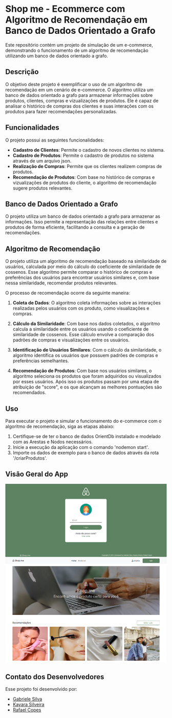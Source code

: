 # Shop me - Ecommerce com Algoritmo de Recomendação em Banco de Dados Orientado a Grafo

Este repositório contém um projeto de simulação de um e-commerce, demonstrando o funcionamento de um algoritmo de recomendação utilizando um banco de dados orientado a grafo.

## Descrição

O objetivo deste projeto é exemplificar o uso de um algoritmo de recomendação em um cenário de e-commerce. O algoritmo utiliza um banco de dados orientado a grafo para armazenar informações sobre produtos, clientes, compras e vizualizações de produtos. Ele é capaz de analisar o histórico de compras dos clientes e suas interações com os produtos para fazer recomendações personalizadas.

## Funcionalidades

O projeto possui as seguintes funcionalidades:

- **Cadastro de Clientes**: Permite o cadastro de novos clientes no sistema.
- **Cadastro de Produtos**: Permite o cadastro de produtos no sistema através de um arquivo json.
- **Realização de Compras**: Permite que os clientes realizem compras de produtos.
- **Recomendação de Produtos**: Com base no histórico de compras e vizualizações de produtos do cliente, o algoritmo de recomendação sugere produtos relevantes.

## Banco de Dados Orientado a Grafo

O projeto utiliza um banco de dados orientado a grafo para armazenar as informações. Isso permite a representação das relações entre clientes e produtos de forma eficiente, facilitando a consulta e a geração de recomendações.

## Algoritmo de Recomendação

O projeto utiliza um algoritmo de recomendação baseado na similaridade de usuários, calculada por meio do cálculo do coeficiente de similaridade de cossenos. Esse algoritmo permite comparar o histórico de compras e preferências dos usuários para encontrar usuários similares e, com base nessa similaridade, recomendar produtos relevantes.

O processo de recomendação ocorre da seguinte maneira:

1. **Coleta de Dados**: O algoritmo coleta informações sobre as interações realizadas pelos usuários com os produto, como visualizações e compras.

2. **Cálculo da Similaridade**: Com base nos dados coletados, o algoritmo calcula a similaridade entre os usuários usando o coeficiente de similaridade de cossenos. Esse cálculo envolve a comparação dos padrões de compras e visualizações entre os usuários.

3. **Identificação de Usuários Similares**: Com o cálculo da similaridade, o algoritmo identifica os usuários que possuem padrões de compras e preferências semelhantes.

4. **Recomendação de Produtos**: Com base nos usuários similares, o algoritmo seleciona os produtos que foram adquiridos ou visualizados por esses usuários. Após isso os produtos passam por uma etapa de atribuição de "score", e os que alcançam as melhores pontuações são recomendados.


## Uso

Para executar o projeto e simular o funcionamento do e-commerce com o algoritmo de recomendação, siga as etapas abaixo:

1. Certifique-se de ter o banco de dados OrientDb instalado e modelado com as Arestas e Nodos necessários.
2. Inicie a execução da aplicação com o comando 'nodemon start'.
3. Importe os dados de exemplo para o banco de dados através da rota '/criarProdutos'.

## Visão Geral do App
![Página de login](public/img/login-page.png)
![Página inicial com as recomendações](public/img/home-page.png)


## Contato dos Desenvolvedores
Esse projeto foi desenvolvido por:
- [Gabriele Silva](https://github.com/SLGabi)
- [Kayara Silveira](https://github.com/KayaraSilveira)
- [Rafael Copes](https://github.com/RafaelCopes)
